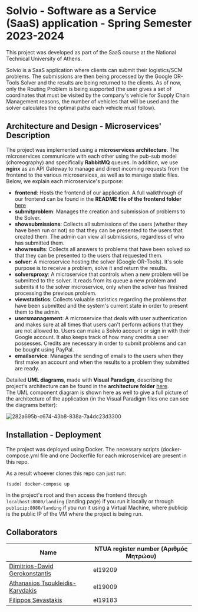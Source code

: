 # Solvio - Software as a Service (SaaS) application - Spring Semester 2023-2024  

This project was developed as part of the SaaS course at the National Technical University of Athens.

Solvio is a SaaS application where clients can submit their logistics/SCM problems. The submissions are then being processed by the Google OR-Tools Solver and the results are being returned to the clients. As of now, only the Routing Problem is being supported (the user gives a set of coordinates that must be visited by the company's vehicle for Supply Chain Management reasons, the number of vehicles that will be used and the solver calculates the optimal paths each vehicle must follow).  

## Architecture and Design - Microservices' Description  

The project was implemented using a **microservices architecture**. The microservices communicate with each other using the pub-sub model (choreography) and specifically **RabbitMQ** queues. In addition, we use **nginx** as an API Gateway to manage and direct incoming requests from the frontend to the various microservices, as well as to manage static files. Below, we explain each microservice's purpose:  

- **frontend**: Hosts the frontend of our application. A full walkthrough of our frontend can be found in the **README file of the frontend folder** [here](https://github.com/ntua/saas2024-19/tree/main/frontend)
- **submitproblem**: Manages the creation and submission of problems to the Solver.
- **showsubmissions**: Collects all submissions of the users (whether they have been run or not) so that they can be presented to the users that created them. The admin can view all submissions, regardless of who has submitted them.
- **showresults**: Collects all answers to problems that have been solved so that they can be presented to the users that requested them.
- **solver**: A microservice hosting the solver (Google OR-Tools). It's sole purpose is to receive a problem, solve it and return the results.
- **solversproxy**: A microservice that controls when a new problem will be submitted to the solver. It reads from its queue a new problem and submits it to the solver microservice, only when the solver has finished processing the previous problem.
- **viewstatistics**: Collects valuable statistics regarding the problems that have been submitted and the system's current state in order to present them to the admin.
- **usersmanagement**: A microservice that deals with user authentication and makes sure at all times that users can't perform actions that they are not allowed to. Users can make a Solvio account or sign in with their Google account. It also keeps track of how many credits a user possesses. Credits are necessary in order to submit problems and can be bought using PayPal.
- **emailservice**: Manages the sending of emails to the users when they first make an account and when the results to a problem they submitted are ready.

Detailed **UML diagrams**, made with **Visual Paradigm**, describing the project's architecture can be found in the **architecture folder** [here](https://github.com/ntua/saas2024-19/tree/main/architecture).  
The UML component diagram is shown here as well to give a full picture of the architecture of the application (in the Visual Paradigm files one can see the diagrams better):  

![282a695b-c674-43b8-838a-7a4dc23d3300](https://github.com/ntua/saas2024-19/assets/115417360/7d5c7105-a048-48e5-b07a-059168c109e6)


## Installation - Deployment  

The project was deployed using Docker. The necessary scripts (docker-compose.yml file and one Dockerfile for each microservice) are present in this repo.  

As a result whoever clones this repo can just run:  
```
(sudo) docker-compose up
```
in the project's root and then access the frontend through `localhost:8080/landing` (landing page) if you run it locally or through `publicip:8080/landing` if you run it using a Virtual Machine, where publicip is the public IP of the VM where the project is being run.  

## Collaborators  

| Name  | NTUA register number (Αριθμός Μητρώου) |
| ------------- | ------------- |  
|  [Dimitrios-David Gerokonstantis](https://github.com/DimitrisDavidGerokonstantis)  | el19209  | 
|  [Athanasios Tsoukleidis-Karydakis](https://github.com/ThanosTsoukleidis-Karydakis) | el19009  |  
|  [Filippos Sevastakis](https://github.com/FilipposSevastakis)  |  el19183 |  








